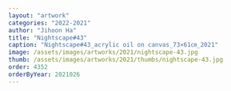 ```yaml
---
layout: "artwork"
categories: "2022-2021"
author: "Jihoon Ha"
title: "Nightscape#43"
caption: "Nightscape#43_acrylic oil on canvas_73×61㎝_2021"
image: /assets/images/artworks/2021/nightscape-43.jpg
thumb: /assets/images/artworks/2021/thumbs/nightscape-43.jpg
order: 4352
orderByYear: 2021026
---
```

